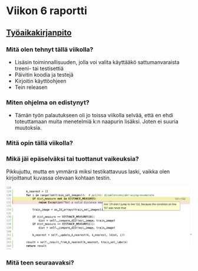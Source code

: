 # Viikon 6 raportti

## [Työaikakirjanpito](./worklog.md)

### Mitä olen tehnyt tällä viikolla?

* Lisäsin toiminnallisuuden, jolla voi valita käyttääkö sattumanvaraista treeni- tai testisettiä
* Päivitin koodia ja testejä
* Kirjoitin käyttöohjeen
* Tein releasen

### Miten ohjelma on edistynyt?

* Tämän työn palautukseen oli jo toissa viikolla selvää, että en ehdi toteuttamaan muita menetelmiä k:n naapurin lisäksi. Joten ei suuria muutoksia.

### Mitä opin tällä viikolla?

### Mikä jäi epäselväksi tai tuottanut vaikeuksia?

Pikkujuttu, mutta en ymmärrä miksi testikattavuus laski, vaikka olen kirjoittanut kuvassa olevaan kohtaan testin. 

![](./images/cov.png)

### Mitä teen seuraavaksi?